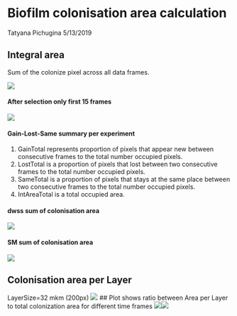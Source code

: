 Biofilm colonisation area calculation
================
Tatyana Pichugina
5/13/2019

Integral area
-------------

Sum of the colonize pixel across all data frames.

![](Documentation_files/figure-markdown_github/Integral%20Area-1.png)

#### After selection only first 15 frames

![](Documentation_files/figure-markdown_github/unnamed-chunk-1-1.png)

#### Gain-Lost-Same summary per experiment

1.  GainTotal represents proportion of pixels that appear new between consecutive frames to the total number occupied pixels.
2.  LostTotal is a proportion of pixels that lost between two consecutive frames to the total number occupied pixels.
3.  SameTotal is a proportion of pixels that stays at the same place between two consecutive frames to the total number occupied pixels.
4.  IntAreaTotal is a total occupied area.

#### dwss sum of colonisation area

![](Documentation_files/figure-markdown_github/unnamed-chunk-2-1.png)

#### SM sum of colonisation area

![](Documentation_files/figure-markdown_github/unnamed-chunk-3-1.png)

Colonisation area per Layer
---------------------------

LayerSize=32 mkm (200px) ![](Documentation_files/figure-markdown_github/unnamed-chunk-4-1.png) \#\# Plot shows ratio between Area per Layer to total colonization area for different time frames ![](Documentation_files/figure-markdown_github/unnamed-chunk-5-1.png)![](Documentation_files/figure-markdown_github/unnamed-chunk-5-2.png)
